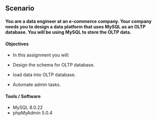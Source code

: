 ## Scenario
#### You are a data engineer at an e-commerce company. Your company needs you to design a data platform that uses MySQL as an OLTP database. You will be using MySQL to store the OLTP data.

#### Objectives
- In this assignment you will:

- Design the schema for OLTP database.
- load data into OLTP database.
- Automate admin tasks.

#### Tools / Software
- MySQL 8.0.22
- phpMyAdmin 5.0.4
